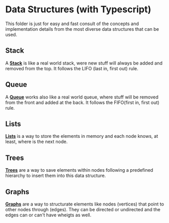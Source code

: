 # Data Structures (with Typescript)
This folder is just for easy and fast consult of the concepts and implementation details
from the most diverse data structures that can be used.

## Stack
A [**Stack**](/stack) is like a real world stack, were new stuff will always be added and removed from the top.
It follows the LIFO (last in, first out) rule.

## Queue
A [**Queue**](/queue) works also like a real world queue, where stuff will be removed from the front and added at the back.
It follows the FIFO(first in, first out) rule.

## Lists
[**Lists**](/linked-lists) is a way to store the elements in memory and each node knows, at least, where is the next node.

## Trees
[**Trees**](/trees) are a way to save elements within nodes following a predefined hierarchy to insert them into this data structure.

## Graphs
[**Graphs**](/graphs) are a way to structurate elements like nodes (vertices) that point to other nodes through (edges).
They can be directed or undirected and the edges can or can't have wheigts as well. 
